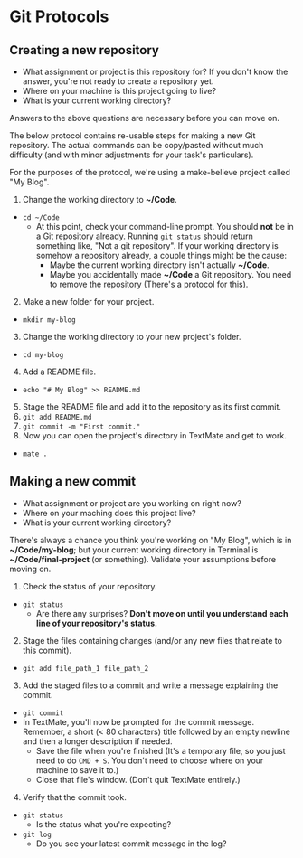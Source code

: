 # Git Protocols

## Creating a new repository

- What assignment or project is this repository for? If you don't know the answer, you're not ready to create a repository yet.
- Where on your machine is this project going to live?
- What is your current working directory?

Answers to the above questions are necessary before you can move on.

The below protocol contains re-usable steps for making a new Git repository. The actual commands can be copy/pasted without much difficulty (and with minor adjustments for your task's particulars).

For the purposes of the protocol, we're using a make-believe project called "My Blog".

1. Change the working directory to **~/Code**.
  - `cd ~/Code`
    - At this point, check your command-line prompt. You should **not** be in a Git repository already. Running `git status` should return something like, "Not a git repository". If your working directory is somehow a repository already, a couple things might be the cause:
      - Maybe the current working directory isn't actually **~/Code**.
      - Maybe you accidentally made **~/Code** a Git repository. You need to remove the repository (There's a protocol for this).
2. Make a new folder for your project.
  - `mkdir my-blog`
3. Change the working directory to your new project's folder.
  - `cd my-blog`
4. Add a README file.
  - `echo "# My Blog" >> README.md`
5. Stage the README file and add it to the repository as its first commit.
  1. `git add README.md`
  2. `git commit -m "First commit."`
6. Now you can open the project's directory in TextMate and get to work.
  - `mate .`
  
## Making a new commit

- What assignment or project are you working on right now?
- Where on your maching does this project live?
- What is your current working directory?

There's always a chance you think you're working on "My Blog", which is in **~/Code/my-blog**; but your current working directory in Terminal is **~/Code/final-project** (or something). Validate your assumptions before moving on.

1. Check the status of your repository.
  - `git status`
    - Are there any surprises? **Don't move on until you understand each line of your repository's status.**
2. Stage the files containing changes (and/or any new files that relate to this commit).
  - `git add file_path_1 file_path_2`
3. Add the staged files to a commit and write a message explaining the commit.
  - `git commit`
  - In TextMate, you'll now be prompted for the commit message. Remember, a short (< 80 characters) title followed by an empty newline and then a longer description if needed.
    - Save the file when you're finished (It's a temporary file, so you just need to do `CMD + S`. You don't need to choose where on your machine to save it to.)
    - Close that file's window. (Don't quit TextMate entirely.)
4. Verify that the commit took.
  - `git status`
    - Is the status what you're expecting?
  - `git log`
    - Do you see your latest commit message in the log?